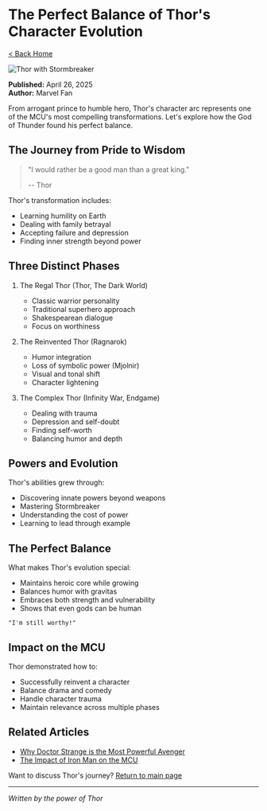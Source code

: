 # The Perfect Balance of Thor's Character Evolution

[< Back Home](/)

![Thor with Stormbreaker](/images/thor.png)

**Published:** April 26, 2025  
**Author:** Marvel Fan

From arrogant prince to humble hero, Thor's character arc represents one of the MCU's most compelling transformations. Let's explore how the God of Thunder found his perfect balance.

## The Journey from Pride to Wisdom

> "I would rather be a good man than a great king."
>
> -- Thor

Thor's transformation includes:
- Learning humility on Earth
- Dealing with family betrayal
- Accepting failure and depression
- Finding inner strength beyond power

## Three Distinct Phases

1. The Regal Thor (Thor, The Dark World)
   - Classic warrior personality
   - Traditional superhero approach
   - Shakespearean dialogue
   - Focus on worthiness

2. The Reinvented Thor (Ragnarok)
   - Humor integration
   - Loss of symbolic power (Mjolnir)
   - Visual and tonal shift
   - Character lightening

3. The Complex Thor (Infinity War, Endgame)
   - Dealing with trauma
   - Depression and self-doubt
   - Finding self-worth
   - Balancing humor and depth

## Powers and Evolution

Thor's abilities grew through:
- Discovering innate powers beyond weapons
- Mastering Stormbreaker
- Understanding the cost of power
- Learning to lead through example

## The Perfect Balance

What makes Thor's evolution special:
- Maintains heroic core while growing
- Balances humor with gravitas
- Embraces both strength and vulnerability
- Shows that even gods can be human

```quote
"I'm still worthy!"
```

## Impact on the MCU

Thor demonstrated how to:
- Successfully reinvent a character
- Balance drama and comedy
- Handle character trauma
- Maintain relevance across multiple phases

## Related Articles
- [Why Doctor Strange is the Most Powerful Avenger](/blog/strange)
- [The Impact of Iron Man on the MCU](/blog/ironman)

Want to discuss Thor's journey? [Return to main page](/)

---
*Written by the power of Thor*